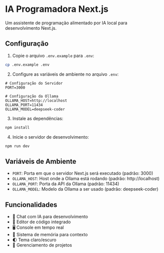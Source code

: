 # IA Programadora Next.js

Um assistente de programação alimentado por IA local para desenvolvimento Next.js.

## Configuração

1. Copie o arquivo `.env.example` para `.env`:
```bash
cp .env.example .env
```

2. Configure as variáveis de ambiente no arquivo `.env`:
```env
# Configuração do Servidor
PORT=3000

# Configuração da Ollama
OLLAMA_HOST=http://localhost
OLLAMA_PORT=11434
OLLAMA_MODEL=deepseek-coder
```

3. Instale as dependências:
```bash
npm install
```

4. Inicie o servidor de desenvolvimento:
```bash
npm run dev
```

## Variáveis de Ambiente

- `PORT`: Porta em que o servidor Next.js será executado (padrão: 3000)
- `OLLAMA_HOST`: Host onde a Ollama está rodando (padrão: http://localhost)
- `OLLAMA_PORT`: Porta da API da Ollama (padrão: 11434)
- `OLLAMA_MODEL`: Modelo da Ollama a ser usado (padrão: deepseek-coder)

## Funcionalidades

- 💬 Chat com IA para desenvolvimento
- 📝 Editor de código integrado
- 🖥️ Console em tempo real
- 🧠 Sistema de memória para contexto
- 🌓 Tema claro/escuro
- 🚀 Gerenciamento de projetos